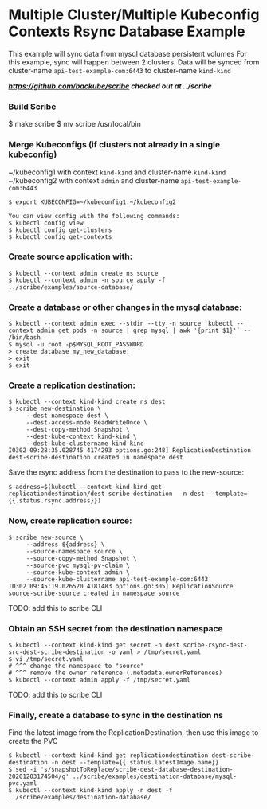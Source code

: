 # Multiple Cluster/Multiple Kubeconfig Contexts Rsync Database Example

This example will sync data from mysql database persistent volumes
For this example, sync will happen between 2 clusters. Data will be synced
from cluster-name `api-test-example-com:6443` to cluster-name `kind-kind`

***https://github.com/backube/scribe checked out at ../scribe***

### Build Scribe
$ make scribe
$ mv scribe /usr/local/bin
### Merge Kubeconfigs (if clusters not already in a single kubeconfig)

~/kubeconfig1 with context `kind-kind` and cluster-name `kind-kind`
~/kubeconfig2 with context `admin` and cluster-name `api-test-example-com:6443`
```console
$ export KUBECONFIG=~/kubeconfig1:~/kubeconfig2

You can view config with the following commands:
$ kubectl config view
$ kubectl config get-clusters
$ kubectl config get-contexts
```

### Create source application with:

```console
$ kubectl --context admin create ns source
$ kubectl --context admin -n source apply -f ../scribe/examples/source-database/
```

### Create a database or other changes in the mysql database:

```console
$ kubectl --context admin exec --stdin --tty -n source `kubectl --context admin get pods -n source | grep mysql | awk '{print $1}'` -- /bin/bash
$ mysql -u root -p$MYSQL_ROOT_PASSWORD
> create database my_new_database;
> exit
$ exit
```

### Create a replication destination:

```console
$ kubectl --context kind-kind create ns dest
$ scribe new-destination \
     --dest-namespace dest \
     --dest-access-mode ReadWriteOnce \
     --dest-copy-method Snapshot \
     --dest-kube-context kind-kind \
     --dest-kube-clustername kind-kind
I0302 09:28:35.028745 4174293 options.go:248] ReplicationDestination dest-scribe-destination created in namespace dest
```
Save the rsync address from the destination to pass to the new-source:
```console
$ address=$(kubectl --context kind-kind get replicationdestination/dest-scribe-destination  -n dest --template={{.status.rsync.address}})
```
### Now, create replication source:

```console
$ scribe new-source \
     --address ${address} \
     --source-namespace source \
     --source-copy-method Snapshot \
     --source-pvc mysql-pv-claim \
     --source-kube-context admin \
     --source-kube-clustername api-test-example-com:6443
I0302 09:45:19.026520 4181483 options.go:305] ReplicationSource source-scribe-source created in namespace source
```

TODO: add this to scribe CLI
### Obtain an SSH secret from the destination namespace 

```console
$ kubectl --context kind-kind get secret -n dest scribe-rsync-dest-src-dest-scribe-destination -o yaml > /tmp/secret.yaml
$ vi /tmp/secret.yaml
# ^^^ change the namespace to "source"
# ^^^ remove the owner reference (.metadata.ownerReferences)
$ kubectl --context admin apply -f /tmp/secret.yaml
```

TODO: add this to scribe CLI
### Finally, create a database to sync in the destination ns

Find the latest image from the ReplicationDestination, then
use this image to create the PVC

```console
$ kubectl --context kind-kind get replicationdestination dest-scribe-destination -n dest --template={{.status.latestImage.name}}
$ sed -i 's/snapshotToReplace/scribe-dest-database-destination-20201203174504/g' ../scribe/examples/destination-database/mysql-pvc.yaml
$ kubectl --context kind-kind apply -n dest -f ../scribe/examples/destination-database/
```
